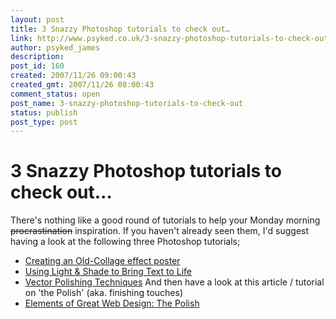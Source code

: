 ```yaml
---
layout: post
title: 3 Snazzy Photoshop tutorials to check out…
link: http://www.psyked.co.uk/3-snazzy-photoshop-tutorials-to-check-out/
author: psyked_james
description: 
post_id: 160
created: 2007/11/26 09:00:43
created_gmt: 2007/11/26 08:00:43
comment_status: open
post_name: 3-snazzy-photoshop-tutorials-to-check-out
status: publish
post_type: post
---
```


# 3 Snazzy Photoshop tutorials to check out…

There's nothing like a good round of tutorials to help your Monday morning <strike>procrastination</strike> inspiration. If you haven't already seen them, I'd suggest having a look at the following three Photoshop tutorials; 

  * [Creating an Old-Collage effect poster](http://psdtuts.com/designing-tutorials/creating-an-old-collage-effect-poster/)
  * [Using Light & Shade to Bring Text to Life](http://psdtuts.com/text-effects-tutorials/using-light-shade-to-bring-text-to-life/)
  * [Vector Polishing Techniques](http://www.webdesignerwall.com/tutorials/vector-polishing-techniques/)
And then have a look at this article / tutorial on 'the Polish' (aka. finishing touches) 
  * [Elements of Great Web Design: The Polish ](http://psdtuts.com/designing-tutorials/elements-of-great-web-design-the-polish/)
